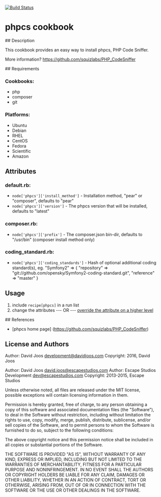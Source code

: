 [![Build Status](https://travis-ci.org/djoos-cookbooks/phpcs.png)](http://travis-ci.org/djoos-cookbooks/phpcs)

# phpcs cookbook

## Description

This cookbook provides an easy way to install phpcs, PHP Code Sniffer.

More information?
https://github.com/squizlabs/PHP_CodeSniffer

## Requirements

### Cookbooks:

* php
* composer
* git

### Platforms:

* Ubuntu
* Debian
* RHEL
* CentOS
* Fedora
* Scientific
* Amazon

## Attributes

### default.rb:
* `node['phpcs']['install_method']` - Installation method, "pear" or "composer", defaults to "pear"
* `node['phpcs']['version']` - The phpcs version that will be installed, defaults to "latest"

### composer.rb:
* `node['phpcs']['prefix']` - The composer.json bin-dir, defaults to "/usr/bin" (composer install method only)

### coding_standard.rb:
* `node['phpcs']['coding_standards']` - Hash of optional additional coding standard(s), eg. "Symfony2" => { "repository" => "git://github.com/opensky/Symfony2-coding-standard.git", "reference" => "master" }

## Usage

1) include `recipe[phpcs]` in a run list
2) change the attributes
--- OR ---
[override the attribute on a higher level](http://wiki.opscode.com/display/chef/Attributes#Attributes-AttributesPrecedence)

## References

* [phpcs home page] (https://github.com/squizlabs/PHP_CodeSniffer)

## License and Authors

Author: David Joos <development@davidjoos.com>
Copyright: 2016, David Joos

Author: David Joos <david.joos@escapestudios.com>
Author: Escape Studios Development <dev@escapestudios.com>
Copyright: 2013-2015, Escape Studios

Unless otherwise noted, all files are released under the MIT license,
possible exceptions will contain licensing information in them.

Permission is hereby granted, free of charge, to any person obtaining a copy
of this software and associated documentation files (the "Software"), to deal
in the Software without restriction, including without limitation the rights
to use, copy, modify, merge, publish, distribute, sublicense, and/or sell
copies of the Software, and to permit persons to whom the Software is
furnished to do so, subject to the following conditions:

The above copyright notice and this permission notice shall be included in
all copies or substantial portions of the Software.

THE SOFTWARE IS PROVIDED "AS IS", WITHOUT WARRANTY OF ANY KIND, EXPRESS OR
IMPLIED, INCLUDING BUT NOT LIMITED TO THE WARRANTIES OF MERCHANTABILITY,
FITNESS FOR A PARTICULAR PURPOSE AND NONINFRINGEMENT. IN NO EVENT SHALL THE
AUTHORS OR COPYRIGHT HOLDERS BE LIABLE FOR ANY CLAIM, DAMAGES OR OTHER
LIABILITY, WHETHER IN AN ACTION OF CONTRACT, TORT OR OTHERWISE, ARISING FROM,
OUT OF OR IN CONNECTION WITH THE SOFTWARE OR THE USE OR OTHER DEALINGS IN
THE SOFTWARE.
